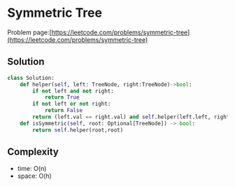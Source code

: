 # Symmetric Tree

Problem page:[https://leetcode.com/problems/symmetric-tree](https://leetcode.com/problems/symmetric-tree)

## Solution

```python
class Solution:
    def helper(self, left: TreeNode, right:TreeNode)->bool:
        if not left and not right:
            return True
        if not left or not right:
            return False
        return (left.val == right.val) and self.helper(left.left, right.right) and self.helper(left.right, right.left)
    def isSymmetric(self, root: Optional[TreeNode]) -> bool:
        return self.helper(root,root)
```

## Complexity

- time: O(n)
- space: O(h)
